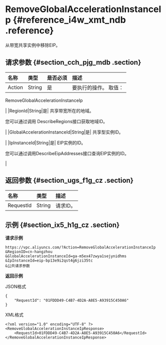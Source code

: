 # RemoveGlobalAccelerationInstanceIp {#reference_i4w_xmt_ndb .reference}

从带宽共享实例中移除EIP。

## 请求参数 {#section_cch_pjg_mdb .section}

|名称|类型|是否必须|描述|
|:-|:-|:---|:-|
|Action|String|是| 要执行的操作。 取值：

 RemoveGlobalAccelerationInstanceIp

 |
|RegionId|String|是| 共享带宽所在的地域。

 您可以通过调用 DescribeRegions接口获取地域ID。

 |
|GlobalAccelerationInstanceId|String|是| 共享型实例ID。

 |
|IpInstanceId|String|是| EIP实例的ID。

 您可以通过调用DescribeEipAddresses接口查询EIP实例的ID。

 |

## 返回参数 {#section_ugs_f1g_cz .section}

|名称|类型|描述|
|:-|:-|:-|
|RequestId|String|请求ID。|

## 示例 {#section_ix5_h1g_cz .section}

**请求示例**

``` {#createVPCpub}
https://vpc.aliyuncs.com/?Action=RemoveGlobalAccelerationInstanceIp
&RegionID=cn-hangzhou
&GlobalAccelerationInstanceId=ga-m5ex47zwya1sejynidhms
&IpInstanceId=eip-bp13e9i2qst4g6jzi35tc
&公共请求参数
```

**返回示例**

JSON格式

```
{
    "RequestId": "01FDDD49-C4B7-4D2A-A8E5-A93915C450A6"
}
```

XML格式

```
<?xml version="1.0" encoding="UTF-8" ?>
<RemoveGlobalAccelerationInstanceIpResponse>
    <RequestId>01FDDD49-C4B7-4D2A-A8E5-A93915C450A6</RequestId>
</RemoveGlobalAccelerationInstanceIpResponse>
```

